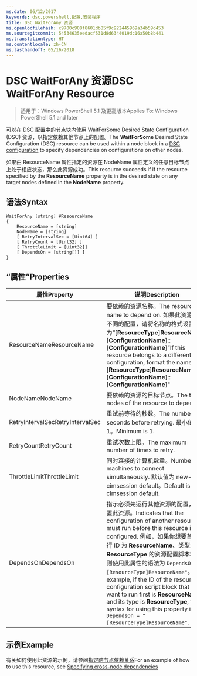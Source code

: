```yaml
---
ms.date: 06/12/2017
keywords: dsc,powershell,配置,安装程序
title: DSC WaitForAny 资源
ms.openlocfilehash: c9700c908f8601db85f9c922445969a34b59d453
ms.sourcegitcommit: 54534635eedacf531d8d6344019dc16a50b8b441
ms.translationtype: HT
ms.contentlocale: zh-CN
ms.lasthandoff: 05/16/2018
---
```

# <a name="dsc-waitforany-resource"></a><span data-ttu-id="47183-103">DSC WaitForAny 资源</span><span class="sxs-lookup"><span data-stu-id="47183-103">DSC WaitForAny Resource</span></span>

> <span data-ttu-id="47183-104">适用于：Windows PowerShell 5.1 及更高版本</span><span class="sxs-lookup"><span data-stu-id="47183-104">Applies To: Windows PowerShell 5.1 and later</span></span>

<span data-ttu-id="47183-105">可以在 [DSC 配置](configurations.md)中的节点块内使用 WaitForSome Desired State Configuration (DSC) 资源，以指定依赖其他节点上的配置。</span><span class="sxs-lookup"><span data-stu-id="47183-105">The **WaitForSome** Desired State Configuration (DSC) resource can be used within a node block in a [DSC configuration](configurations.md) to specify dependencies on configurations on other nodes.</span></span>

<span data-ttu-id="47183-106">如果由 ResourceName 属性指定的资源在 NodeName 属性定义的任意目标节点上处于相应状态，那么此资源成功。</span><span class="sxs-lookup"><span data-stu-id="47183-106">This resource succeeds if if the resource specified by the **ResourceName** property is in the desired state on any target nodes defined in the **NodeName** property.</span></span>


## <a name="syntax"></a><span data-ttu-id="47183-107">语法</span><span class="sxs-lookup"><span data-stu-id="47183-107">Syntax</span></span>

```
WaitForAny [string] #ResourceName
{
    ResourceName = [string]
    NodeName = [string]
    [ RetryIntervalSec = [Uint64] ]
    [ RetryCount = [Uint32] ]
    [ ThrottleLimit = [Uint32]]
    [ DependsOn = [string[]] ]
}
```

## <a name="properties"></a><span data-ttu-id="47183-108">“属性”</span><span class="sxs-lookup"><span data-stu-id="47183-108">Properties</span></span>

|  <span data-ttu-id="47183-109">属性</span><span class="sxs-lookup"><span data-stu-id="47183-109">Property</span></span>  |  <span data-ttu-id="47183-110">说明</span><span class="sxs-lookup"><span data-stu-id="47183-110">Description</span></span>   |
|---|---|
| <span data-ttu-id="47183-111">ResourceName</span><span class="sxs-lookup"><span data-stu-id="47183-111">ResourceName</span></span>| <span data-ttu-id="47183-112">要依赖的资源名称。</span><span class="sxs-lookup"><span data-stu-id="47183-112">The resource name to depend on.</span></span> <span data-ttu-id="47183-113">如果此资源属于不同的配置，请将名称的格式设置为“[__ResourceType__]__ResourceName__::[__ConfigurationName__]::[__ConfigurationName__]”</span><span class="sxs-lookup"><span data-stu-id="47183-113">If this resource belongs to a different configuration, format the name as "[__ResourceType__]__ResourceName__::[__ConfigurationName__]::[__ConfigurationName__]"</span></span>|
| <span data-ttu-id="47183-114">NodeName</span><span class="sxs-lookup"><span data-stu-id="47183-114">NodeName</span></span>| <span data-ttu-id="47183-115">要依赖的资源的目标节点。</span><span class="sxs-lookup"><span data-stu-id="47183-115">The target nodes of the resource to depend on.</span></span>|
| <span data-ttu-id="47183-116">RetryIntervalSec</span><span class="sxs-lookup"><span data-stu-id="47183-116">RetryIntervalSec</span></span>| <span data-ttu-id="47183-117">重试前等待的秒数。</span><span class="sxs-lookup"><span data-stu-id="47183-117">The number of seconds before retrying.</span></span> <span data-ttu-id="47183-118">最小值为 1。</span><span class="sxs-lookup"><span data-stu-id="47183-118">Minimum is 1.</span></span>|
| <span data-ttu-id="47183-119">RetryCount</span><span class="sxs-lookup"><span data-stu-id="47183-119">RetryCount</span></span>| <span data-ttu-id="47183-120">重试次数上限。</span><span class="sxs-lookup"><span data-stu-id="47183-120">The maximum number of times to retry.</span></span>|
| <span data-ttu-id="47183-121">ThrottleLimit</span><span class="sxs-lookup"><span data-stu-id="47183-121">ThrottleLimit</span></span>| <span data-ttu-id="47183-122">同时连接的计算机数量。</span><span class="sxs-lookup"><span data-stu-id="47183-122">Number of machines to connect simultaneously.</span></span> <span data-ttu-id="47183-123">默认值为 new-cimsession default。</span><span class="sxs-lookup"><span data-stu-id="47183-123">Default is new-cimsession default.</span></span>|
| <span data-ttu-id="47183-124">DependsOn</span><span class="sxs-lookup"><span data-stu-id="47183-124">DependsOn</span></span> | <span data-ttu-id="47183-125">指示必须先运行其他资源的配置，再配置此资源。</span><span class="sxs-lookup"><span data-stu-id="47183-125">Indicates that the configuration of another resource must run before this resource is configured.</span></span> <span data-ttu-id="47183-126">例如，如果你想要首先运行 ID 为 __ResourceName__、类型为 __ResourceType__ 的资源配置脚本块，则使用此属性的语法为 `DependsOn = "[ResourceType]ResourceName"`。</span><span class="sxs-lookup"><span data-stu-id="47183-126">For example, if the ID of the resource configuration script block that you want to run first is __ResourceName__ and its type is __ResourceType__, the syntax for using this property is `DependsOn = "[ResourceType]ResourceName"`.</span></span>|


## <a name="example"></a><span data-ttu-id="47183-127">示例</span><span class="sxs-lookup"><span data-stu-id="47183-127">Example</span></span>

<span data-ttu-id="47183-128">有关如何使用此资源的示例，请参阅[指定跨节点依赖关系](crossNodeDependencies.md)</span><span class="sxs-lookup"><span data-stu-id="47183-128">For an example of how to use this resource, see [Specifying cross-node dependencies](crossNodeDependencies.md)</span></span>